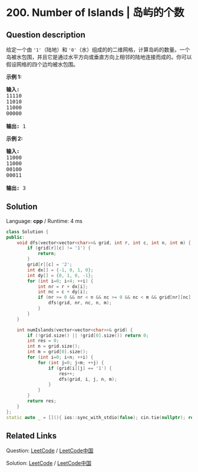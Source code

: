 # 200. Number of Islands | 岛屿的个数

## Question description

<!--If you want to use the English description, use <p>Given a 2d grid map of <code>&#39;1&#39;</code>s (land) and <code>&#39;0&#39;</code>s (water), count the number of islands. An island is surrounded by water and is formed by connecting adjacent lands horizontally or vertically. You may assume all four edges of the grid are all surrounded by water.</p>

<p><b>Example 1:</b></p>

<pre>
<strong>Input:</strong>
11110
11010
11000
00000

<strong>Output:</strong>&nbsp;1
</pre>

<p><b>Example 2:</b></p>

<pre>
<strong>Input:</strong>
11000
11000
00100
00011

<strong>Output: </strong>3
</pre> instead-->
<p>给定一个由&nbsp;<code>&#39;1&#39;</code>（陆地）和 <code>&#39;0&#39;</code>（水）组成的的二维网格，计算岛屿的数量。一个岛被水包围，并且它是通过水平方向或垂直方向上相邻的陆地连接而成的。你可以假设网格的四个边均被水包围。</p>

<p><strong>示例 1:</strong></p>

<pre><strong>输入:</strong>
11110
11010
11000
00000

<strong>输出:</strong>&nbsp;1
</pre>

<p><strong>示例&nbsp;2:</strong></p>

<pre><strong>输入:</strong>
11000
11000
00100
00011

<strong>输出: </strong>3
</pre>




## Solution

Language: **cpp**  /  Runtime: 4 ms

```cpp
class Solution {
public:
    void dfs(vector<vector<char>>& grid, int r, int c, int n, int m) {
        if (grid[r][c] != '1') {
            return;
        }
        grid[r][c] = '2';
        int dx[] = {-1, 0, 1, 0};
        int dy[] = {0, 1, 0, -1};
        for (int i=0; i<4; ++i) {
            int nr = r + dx[i];
            int nc = c + dy[i];
            if (nr >= 0 && nr < n && nc >= 0 && nc < m && grid[nr][nc] == '1') {
                dfs(grid, nr, nc, n, m);
            }
        }
    }

    int numIslands(vector<vector<char>>& grid) {
        if (!grid.size() || !grid[0].size()) return 0;
        int res = 0;
        int n = grid.size();
        int m = grid[0].size();
        for (int i=0; i<n; ++i) {
            for (int j=0; j<m; ++j) {
                if (grid[i][j] == '1') {
                    res++;
                    dfs(grid, i, j, n, m);
                }
            }
        }
        return res;
    }
};
static auto _ = [](){ ios::sync_with_stdio(false); cin.tie(nullptr); return 0; }();
```



## Related Links

Question: [LeetCode](https://leetcode.com/problems/number-of-islands/description/)  /  [LeetCode中国](https://leetcode-cn.com/problems/number-of-islands/description/)

Solution: [LeetCode](https://leetcode.com/articles/number-of-islands/)  /  [LeetCode中国](https://leetcode-cn.com/articles/number-of-islands/)